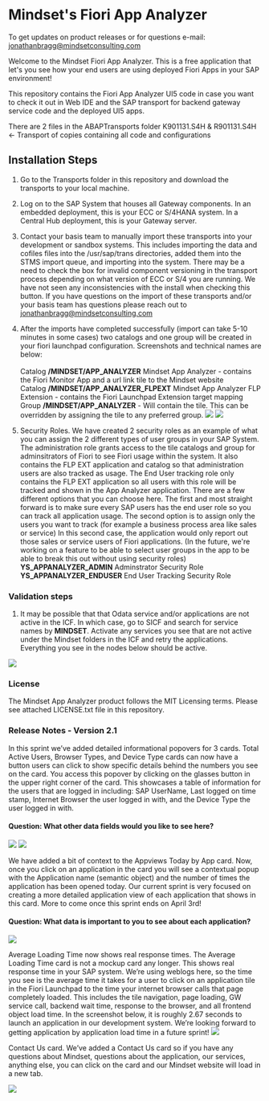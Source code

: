 # Mindset's Fiori App Analyzer

To get updates on product releases or for questions e-mail: jonathanbragg@mindsetconsulting.com  

Welcome to the Mindset Fiori App Analyzer.  This is a free application that let's you see how your end users are using deployed Fiori Apps in your SAP environment!

This repository contains the Fiori App Analyzer UI5 code in case you want to check it out in Web IDE and the SAP transport for backend gateway service code and the deployed UI5 apps. 

There are 2 files in the ABAPTransports folder
K901131.S4H & R901131.S4H <- Transport of copies containing all code and configurations


## Installation Steps
1.  Go to the Transports folder in this repository and download the transports to your local machine.
2.  Log on to the SAP System that houses all Gateway components.  In an embedded deployment, this is your ECC or S/4HANA system.  In a Central Hub deployment, this is your Gateway server. 
3.  Contact your basis team to manually import these transports into your development or sandbox systems.  This includes importing the  data and cofiles files into the /usr/sap/trans directories, added them into the STMS import queue, and importing into the system.  There may be a need to check the box for invalid component versioning in the transport process depending on what version of ECC or S/4 you are running.  We have not seen any inconsistencies with the install when checking this button.  If you have questions on the import of these transports and/or your basis team has questions please reach out to jonathanbragg@mindsetconsulting.com
 
 4. After the imports have completed successfully (import can take 5-10 minutes in some cases) two catalogs and one group will be created in your fiori launchpad configuration. Screenshots and technical names are below:  
    <BR>Catalog **/MINDSET/APP_ANALYZER** Mindset App Analyzer - contains the Fiori Monitor App and a url link tile to the Mindset website
    <BR>Catalog **/MINDSET/APP_ANALYZER_FLPEXT** Mindset App Analyzer FLP Extension - contains the Fiori Launchpad Extension target mapping
    <BR>Group **/MINDSET/APP_ANALYZER** - Will contain the tile. This can be overridden by assigning the tile to any preferred group.
     <img src="http://www.mindsetconsulting.com/wp-content/uploads/2020/04/FLPconfig.jpg">
     <img src="http://www.mindsetconsulting.com/wp-content/uploads/2020/04/AppAnalyzerFLPextconfig.jpg">
 5. Security Roles.  We have created 2 security roles as an example of what you can assign the 2 different types of user groups in your SAP System.  The administration role grants access to the tile catalogs and group for adminsitrators of Fiori to see Fiori usage within the system.  It also contains the FLP EXT application and catalog so that administration users are also tracked as usage.  The End User tracking role only contains the FLP EXT application so all users with this role will be tracked and shown in the App Analyzer application.  There are a few different options that you can choose here.  The first and most straight forward is to make sure every SAP users has the end user role so you can track all application usage.  The second option is to assign only the users you want to track (for example a business process area like sales or service)  In this second case, the application would only report out those sales or service users of Fiori applications.  (In the future, we're working on a feature to be able to select user groups in the app to be able to break this out without using security roles)
    <BR>**YS_APPANALYZER_ADMIN** Adminstrator Security Role
    <BR>**YS_APPANALYZER_ENDUSER** End User Tracking Security Role
 
 ### Validation steps
 1. It may be possible that that Odata service and/or applications are not active in the ICF. In which case, go to SICF and search for service names by **MINDSET**.  Activate any services you see that are not active under the Mindset folders in the ICF and retry the applications.  Everything you see in the nodes below should be active.
 <img src="http://www.mindsetconsulting.com/wp-content/uploads/2020/04/SICFnodes.jpg">
 
 ### License
 The Mindset App Analyzer product follows the MIT Licensing terms.  Please see attached LICENSE.txt file in this repository.
 
 ###  Release Notes - Version 2.1
 In this sprint we’ve added detailed informational popovers for 3 cards.  Total Active Users, Browser Types, and Device Type cards can now have a button users can click to show specific details behind the numbers you see on the card.  You access this popover by clicking on the glasses button in the upper right corner of the card.  This showcases a table of information for the users that are logged in including:  SAP UserName, Last logged on time stamp, Internet Browser the user logged in with, and the Device Type the user logged in with.  

####  Question:  What other data fields would you like to see here?
<img src="http://www.mindsetconsulting.com/wp-content/uploads/2020/03/Appanalyzerrelease21blog1.jpg">

<img src="http://www.mindsetconsulting.com/wp-content/uploads/2020/03/Appanalyzerrelease21blog2.jpg">




 We have added a bit of context to the Appviews Today by App card.  Now, once you click on an application in the card you will see a contextual popup with the Application name (semantic object) and the number of times the application has been opened today.  Our current sprint is very focused on creating a more detailed application view of each application that shows in this card.  More to come once this sprint ends on April 3rd!  
#### Question:  What data is important to you to see about each application?  
<img src="http://www.mindsetconsulting.com/wp-content/uploads/2020/03/Appanalyzerrelease21blog3.jpg">

 Average Loading Time now shows real response times.  The Average Loading Time card is not a mockup card any longer.  This shows real response time in your SAP system.  We’re using weblogs here, so the time you see is the average time it takes for a user to click on an application tile in the Fiori Launchpad to the time your internet browser calls that page completely loaded.  This includes the tile navigation, page loading, GW service call, backend wait time, response to the browser, and all frontend object load time.  In the screenshot below, it is roughly 2.67 seconds to launch an application in our development system.  We’re looking forward to getting application by application load time in a future sprint!
<img src="http://www.mindsetconsulting.com/wp-content/uploads/2020/03/Appanalyzerrelease21blog4.jpg">



 Contact Us card.  We’ve added a Contact Us card so if you have any questions about Mindset, questions about the application, our services, anything else, you can click on the card and our Mindset website will load in a new tab.  

<img src="http://www.mindsetconsulting.com/wp-content/uploads/2020/03/ContactUs.jpg">

